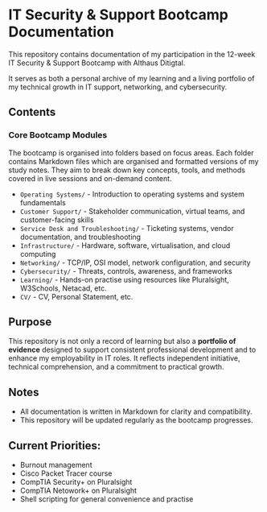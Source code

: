 # IT Security & Support Bootcamp Documentation

This repository contains documentation of my participation in the 12-week IT Security & Support Bootcamp with Althaus Ditigtal.

It serves as both a personal archive of my learning and a living portfolio of my technical growth in IT support, networking, and cybersecurity.

## Contents

### Core Bootcamp Modules

The bootcamp is organised into folders based on focus areas. Each folder contains Markdown files which are organised and formatted versions of my study notes. They aim to break down key concepts, tools, and methods covered in live sessions and on-demand content.

- `Operating Systems/` - Introduction to operating systems and system fundamentals  
- `Customer Support/` - Stakeholder communication, virtual teams, and customer-facing skills  
- `Service Desk and Troubleshooting/` - Ticketing systems, vendor documentation, and troubleshooting  
- `Infrastructure/` - Hardware, software, virtualisation, and cloud computing  
- `Networking/` - TCP/IP, OSI model, network configuration, and security  
- `Cybersecurity/` - Threats, controls, awareness, and frameworks
- `Learning/` - Hands-on practise using resources like Pluralsight, W3Schools, Netacad, etc.
- `CV/` - CV, Personal Statement, etc.


## Purpose

This repository is not only a record of learning but also a **portfolio of evidence** designed to support consistent professional development and to enhance my employability in IT roles. It reflects independent initiative, technical comprehension, and a commitment to practical growth.


## Notes

- All documentation is written in Markdown for clarity and compatibility.
- This repository will be updated regularly as the bootcamp progresses.


## Current Priorities:

- Burnout management 
- Cisco Packet Tracer course
- CompTIA Security+ on Pluralsight
- CompTIA Netowork+ on Pluralsight
- Shell scripting for general convenience and practise